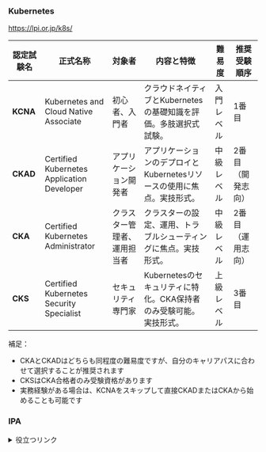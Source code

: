 

### Kubernetes
https://lpi.or.jp/k8s/

| 認定試験名 | 正式名称 | 対象者 | 内容と特徴 | 難易度 | 推奨受験順序 |
|------------|---------|--------|------------|--------|------------|
| **KCNA** | Kubernetes and Cloud Native Associate | 初心者、入門者 | クラウドネイティブとKubernetesの基礎知識を評価。多肢選択式試験。 | 入門レベル | 1番目 |
| **CKAD** | Certified Kubernetes Application Developer | アプリケーション開発者 | アプリケーションのデプロイとKubernetesリソースの使用に焦点。実技形式。 | 中級レベル | 2番目（開発志向） |
| **CKA** | Certified Kubernetes Administrator | クラスター管理者、運用担当者 | クラスターの設定、運用、トラブルシューティングに焦点。実技形式。 | 中級レベル | 2番目（運用志向） |
| **CKS** | Certified Kubernetes Security Specialist | セキュリティ専門家 | Kubernetesのセキュリティに特化。CKA保持者のみ受験可能。実技形式。 | 上級レベル | 3番目 |

補足：
- CKAとCKADはどちらも同程度の難易度ですが、自分のキャリアパスに合わせて選択することが推奨されます
- CKSはCKA合格者のみ受験資格があります
- 実務経験がある場合は、KCNAをスキップして直接CKADまたはCKAから始めることも可能です

### IPA

<details>
<summary>役立つリンク</summary>

##### 開発者向け便利ツール・リソース集

###### 開発支援ツール

- [DevToys](https://devtoys.app/) - 開発者向けの便利なツールやリソースを提供

###### データベース

- [DB Fiddle](https://www.db-fiddle.com/) - オンラインでSQLデータベースのクエリやスキーマをテスト

###### ネットワーク

- [Packet Tracer](https://www.netacad.com/portal/node/488) - パケットトレーサー（アカウント登録必要）

###### ハードウェア・電子工学

- [論理回路シミュレータ](https://lecture.ecc.u-tokyo.ac.jp/johzu/joho/Data/NewLogicSimulator/blank.html)
- [進数変換ツール](https://note.cman.jp/convert/bit/)

###### セキュリティ

- [EasyBuggy](https://github.com/k-tamura/easybuggy/blob/master/README.jp.md) - バグや脆弱性の動作を理解するためにつくられたバグだらけのWebアプリケーション

###### プロジェクト管理

- [Promapedia（プロマペディア）](https://ssaits.jp/promapedia/) - プロジェクト・マネジメントのための辞典

###### 勉強リソース

- [応用情報技術者試験.com](https://www.ap-siken.com/index_te.html#1_2) - 応用情報過去問 分野別午前
- [目指せ！応用情報技術者](https://masassiah.web.fc2.com/contents/20ap/note03.html) - 応用情報の用語解説ページ
</details>

